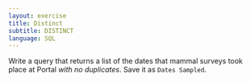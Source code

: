 ```yaml
---
layout: exercise
title: Distinct
subtitle: DISTINCT
language: SQL
---
```


Write a query that returns a list of the dates that mammal surveys took
place at Portal *with no duplicates*. Save it as `Dates Sampled`.

